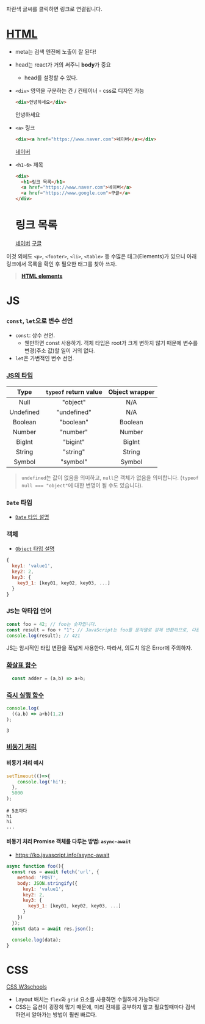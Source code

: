 파란색 글씨를 클릭하면 링크로 연결됩니다.

# [HTML](https://developer.mozilla.org/ko/docs/Web/HTML/Element)

- meta는 검색 엔진에 노출이 잘 된다!
- head는 react가 거의 써주니 **body**가 중요
  - head를 설정할 수 있다.

- `<div>` 영역을 구분하는 칸 / 컨테이너 - css로 디자인 가능
  ```html
  <div>안녕하세요</div>
  ```
  <div>안녕하세요</div>
- `<a>` 링크
  ```html
  <div><a href="https://www.naver.com">네이버</a></div>
  ```
  <div><a href="https://www.naver.com">네이버</a></div>
- `<h1~6>` 제목
  ```html
  <div>
    <h1>링크 목록</h1>
    <a href="https://www.naver.com">네이버</a>
    <a href="https://www.google.com">구글</a>
  </div>
  ```
  <div>
    <h1>링크 목록</h1>
    <a href="https://www.naver.com">네이버</a>
    <a href="https://www.google.com">구글</a>
  </div>

이것 외에도 `<p>`, `<footer>`, `<li>`, `<table>` 등 수많은 태그(Elements)가 있으니 아래 링크에서 목록을 확인 후 필요한 태그를 찾아 쓰자.

> **[HTML elements](https://www.w3schools.com/tags/default.asp)**

# JS

### `const`, `let`으로 변수 선언
- `const`: 상수 선언.
  - 웬만하면 const 사용하기. 객체 타입은 root가 크게 변하지 않기 때문에 변수를 변경(주소 값)할 일이 거의 없다.
- `let`은 가변적인 변수 선언.

### [JS의 타입](https://developer.mozilla.org/ko/docs/Web/JavaScript/Data_structures)

| Type | `typeof` return value | Object wrapper |
|:---:|:---:|:---:|
| Null |	"object" |	N/A |
| Undefined |	"undefined" |	N/A |
| Boolean | "boolean" |	Boolean |
| Number |	"number" | Number |
| BigInt |	"bigint" | BigInt |
| String |	"string" |	String |
| Symbol |	"symbol" |	Symbol |

> `undefined`는 값이 없음을 의미하고, `null`은 객체가 없음을 의미합니다. (`typeof null === "object"`에 대한 변명이 될 수도 있습니다).

### `Date` 타입
- [`Date` 타입 설명](https://developer.mozilla.org/ko/docs/Web/JavaScript/Reference/Global_Objects/Date)

### 객체
- [`Object` 타입 설명](https://developer.mozilla.org/ko/docs/Web/JavaScript/Data_structures#%EA%B0%9D%EC%B2%B4)
```js
{
  key1: 'value1',
  key2: 2,
  key3: {
    key3_1: [key01, key02, key03, ...]
  }
}
```

### JS는 약타입 언어
```js
const foo = 42; // foo는 숫자입니다.
const result = foo + "1"; // JavaScript는 foo를 문자열로 강제 변환하므로, 다른 피연산자와 연결할 수 있습니다.
console.log(result); // 421
```
JS는 암시적인 타입 변환을 폭넓게 사용한다. 따라서, 의도치 않은 Error에 주의하자.

### [화살표 함수](https://developer.mozilla.org/ko/docs/Web/JavaScript/Reference/Functions/Arrow_functions)

```js
  const adder = (a,b) => a+b;
```

### [즉시 실행 함수](https://velog.io/@hyowon_lee/JavaScript-%EC%A6%89%EC%8B%9C-%EC%8B%A4%ED%96%89-%ED%95%A8%EC%88%98)
```js
console.log(
  ((a,b) => a+b)(1,2)
);
```
```shell
3
```

### [비동기 처리](https://developer.mozilla.org/ko/docs/Web/JavaScript/Reference/Statements/async_function)

#### 비동기 처리 예시
```js
setTimeout(()=>{
    console.log('hi');
  },
  5000
);
```
```shell
# 5초마다
hi
hi
...
```

#### 비동기 처리 Promise 객체를 다루는 방법: `async-await`
- https://ko.javascript.info/async-await
```js
async function foo(){
  const res = await fetch('url', {
    method: 'POST',
    body: JSON.stringify({
      key1: 'value1',
      key2: 2,
      key3: {
        key3_1: [key01, key02, key03, ...]
      }
    })
  });
  const data = await res.json();

  console.log(data);
}
```

# CSS
[CSS W3schools](https://www.w3schools.com/css/default.asp)
- Layout 배치는 `flex`와 `grid` 요소를 사용하면 수월하게 가능하다!
- CSS는 옵션이 굉장히 많기 때문에, 미리 전체를 공부하지 말고 필요할때마다 검색하면서 알아가는 방법이 훨씬 빠르다.